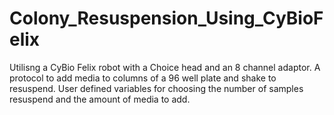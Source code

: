 # Colony_Resuspension_Using_CyBioFelix

Utilisng a CyBio Felix robot with a Choice head and an 8 channel adaptor.
A protocol to add media to columns of a 96 well plate and shake to resuspend.
User defined variables for choosing the number of samples resuspend and the amount of media to add.


